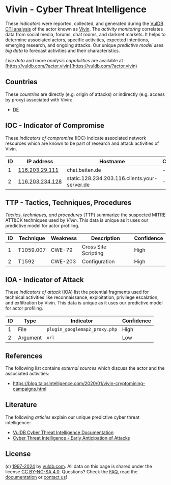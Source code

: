 # Vivin - Cyber Threat Intelligence

These _indicators_ were reported, collected, and generated during the [VulDB CTI analysis](https://vuldb.com/?kb.cti) of the actor known as [Vivin](https://vuldb.com/?actor.vivin). The _activity monitoring_ correlates data from social media, forums, chat rooms, and darknet markets. It helps to determine associated actors, specific activities, expected intentions, emerging research, and ongoing attacks. Our unique _predictive model_ uses _big data_ to forecast activities and their characteristics.

_Live data_ and more _analysis capabilities_ are available at [https://vuldb.com/?actor.vivin](https://vuldb.com/?actor.vivin)

## Countries

These _countries_ are directly (e.g. origin of attacks) or indirectly (e.g. access by proxy) associated with Vivin:

* [DE](https://vuldb.com/?country.de)

## IOC - Indicator of Compromise

These _indicators of compromise_ (IOC) indicate associated network resources which are known to be part of research and attack activities of Vivin.

ID | IP address | Hostname | Campaign | Confidence
-- | ---------- | -------- | -------- | ----------
1 | [116.203.29.111](https://vuldb.com/?ip.116.203.29.111) | chat.beiten.de | - | High
2 | [116.203.234.128](https://vuldb.com/?ip.116.203.234.128) | static.128.234.203.116.clients.your-server.de | - | High

## TTP - Tactics, Techniques, Procedures

_Tactics, techniques, and procedures_ (TTP) summarize the suspected MITRE ATT&CK techniques used by _Vivin_. This data is unique as it uses our predictive model for actor profiling.

ID | Technique | Weakness | Description | Confidence
-- | --------- | -------- | ----------- | ----------
1 | T1059.007 | CWE-79 | Cross Site Scripting | High
2 | T1592 | CWE-203 | Configuration | High

## IOA - Indicator of Attack

These _indicators of attack_ (IOA) list the potential fragments used for technical activities like reconnaissance, exploitation, privilege escalation, and exfiltration by Vivin. This data is unique as it uses our predictive model for actor profiling.

ID | Type | Indicator | Confidence
-- | ---- | --------- | ----------
1 | File | `plugin_googlemap2_proxy.php` | High
2 | Argument | `url` | Low

## References

The following list contains _external sources_ which discuss the actor and the associated activities:

* https://blog.talosintelligence.com/2020/01/vivin-cryptomining-campaigns.html

## Literature

The following _articles_ explain our unique predictive cyber threat intelligence:

* [VulDB Cyber Threat Intelligence Documentation](https://vuldb.com/?kb.cti)
* [Cyber Threat Intelligence - Early Anticipation of Attacks](https://www.scip.ch/en/?labs.20201022)

## License

(c) [1997-2024](https://vuldb.com/?kb.changelog) by [vuldb.com](https://vuldb.com/?kb.about). All data on this page is shared under the license [CC BY-NC-SA 4.0](https://creativecommons.org/licenses/by-nc-sa/4.0/). Questions? Check the [FAQ](https://vuldb.com/?kb.faq), read the [documentation](https://vuldb.com/?kb) or [contact us](https://vuldb.com/?contact)!
